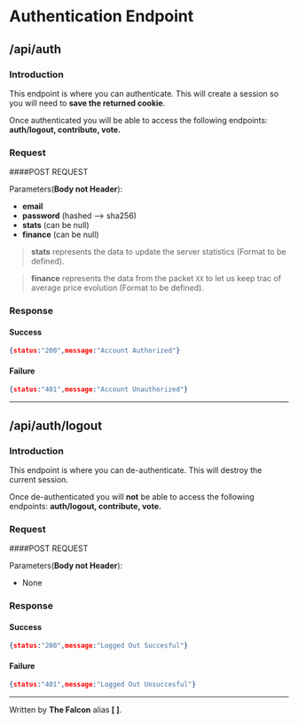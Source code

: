 # Authentication Endpoint

## /api/auth

### Introduction

This endpoint is where you can authenticate. This will create a session so you will need to **save the returned cookie**.

Once authenticated you will be able to access the following endpoints: **auth/logout, contribute, vote.**

### Request

####POST REQUEST

Parameters(**Body not Header**):
 - **email**
 - **password** (hashed --> sha256)
 - **stats** (can be null)
 - **finance** (can be null)
 
> **stats** represents the data to update the server statistics (Format to be defined).

>**finance** represents the data from the packet `XX` to let us keep trac of average price evolution (Format to be defined).

### Response

#### Success

```json
{status:"200",message:"Account Authorized"}
```
#### Failure

```json
{status:"401",message:"Account Unauthorized"}
```
___

## /api/auth/logout

### Introduction

This endpoint is where you can de-authenticate. This will destroy the current session.

Once de-authenticated you will **not** be able to access the following endpoints: **auth/logout, contribute, vote.**

### Request

####POST REQUEST

Parameters(**Body not Header**):

 - None

### Response

#### Success

```json
{status:"200",message:"Logged Out Succesful"}
```
#### Failure

```json
{status:"401",message:"Logged Out Unsuccesful"}
```

___

Written by **The Falcon** alias **[ ]**.